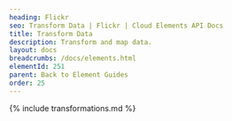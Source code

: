 ```yaml
---
heading: Flickr
seo: Transform Data | Flickr | Cloud Elements API Docs
title: Transform Data
description: Transform and map data.
layout: docs
breadcrumbs: /docs/elements.html
elementId: 251
parent: Back to Element Guides
order: 25
---
```


{% include transformations.md %}
